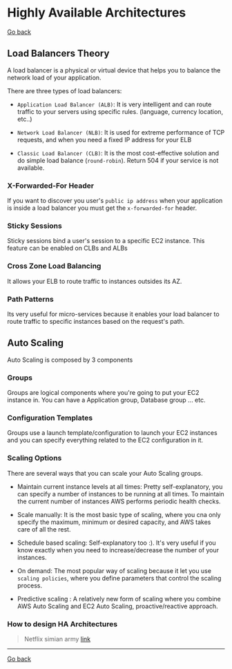# Highly Available Architectures

[Go back](README.md)

## Load Balancers Theory

A load balancer is a physical or virtual device that helps you to balance the network load of your application.

There are three types of load balancers:

- `Application Load Balancer (ALB)`: It is very intelligent and can route traffic to your servers using specific rules. (language, currency location, etc..)

- `Network Load Balancer (NLB)`: It is used for extreme performance of TCP requests, and when you need a fixed IP address for your ELB

- `Classic Load Balancer (CLB)`: It is the most cost-effective solution and do simple load balance (`round-robin`). Return 504 if your service is not available.

### X-Forwarded-For Header

If you want to discover you user's `public ip address` when your application is inside a load balancer you must get the `x-forwarded-for` header.

### Sticky Sessions

Sticky sessions bind a user's session to a specific EC2 instance. This feature can be enabled on CLBs and ALBs

### Cross Zone Load Balancing

It allows your ELB to route traffic to instances outsides its AZ.

### Path Patterns

Its very useful for micro-services because it enables your load balancer to route traffic to specific instances based on the request's path.

## Auto Scaling

Auto Scaling is composed by 3 components

### Groups

Groups are logical components where you're going to put your EC2 instance in. You can have a Application group, Database group ... etc.

### Configuration Templates

Groups use a launch template/configuration to launch your EC2 instances and you can specify everything related to the EC2 configuration in it.

### Scaling Options

There are several ways that you can scale your Auto Scaling groups.

- Maintain current instance levels at all times: Pretty self-explanatory, you can specify a number of instances to be running at all times. To maintain the current number of instances AWS performs periodic health checks.

- Scale manually: It is the most basic type of scaling, where you cna only specify the maximum, minimum or desired capacity, and AWS takes care of all the rest.

- Schedule based scaling: Self-explanatory too :). It's very useful if you know exactly when you need to increase/decrease the number of your instances.

- On demand: The most popular way of scaling because it let you use `scaling policies`, where you define parameters that control the scaling process.

- Predictive scaling : A relatively new form of scaling where you combine AWS Auto Scaling and EC2 Auto Scaling, proactive/reactive approach.

### How to design HA Architectures

> Netflix simian army [link](https://netflixtechblog.com/the-netflix-simian-army-16e57fbab116)

---

[Go back](README.md)
